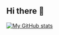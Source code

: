 ## Hi there 👋
[![My GitHub stats](https://github-readme-stats.vercel.app/api?username=anuraghazra)](https://github.com/mks-slmn/github-readme-stats)

